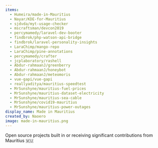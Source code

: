 ```yaml
---
items:
  - Humeira/made-in-Mauritius
  - Nayar/KDE-for-Mauritius
  - sjdvda/myt-usage-checker
  - mscraftsman/devcon2019
  - percymamedy/laravel-dev-booter
  - findbrok/php-watson-api-bridge
  - findbrok/laravel-personality-insights
  - LaraChimp/mango-repo
  - LaraChimp/pine-annotations
  - percymamedy/crafter
  - jcplaboratory/rashell
  - Abdur-rahmaanJ/greenberry
  - Abdur-rahmaanJ/honeybot
  - Abdur-rahmaanJ/meteomoris
  - vue-gapi/vue-gapi
  - reallyaditya/mauritius-speedtest
  - MrSunshyne/mauritius-fuel-prices
  - MrSunshyne/mauritius-dataset-electricity
  - MrSunshyne/mauritius-sea-cable
  - MrSunshyne/covid19-mauritius
  - MrSunshyne/mauritius-power-outages
display_name: Made in Mauritius
created_by: Naoero
image: made-in-mauritius.png
---
```

Open source projects built in or receiving significant contributions from Mauritius :mauritius:
